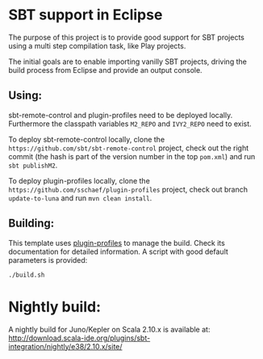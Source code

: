 SBT support in Eclipse
======================

The purpose of this project is to provide good support for SBT projects using a multi step compilation task, like Play projects.

The initial goals are to enable importing vanilly SBT projects, driving the build process from Eclipse and provide an output console.

## Using:

sbt-remote-control and plugin-profiles need to be deployed locally. Furthermore the classpath variables `M2_REPO` and `IVY2_REPO` need to exist.

To deploy sbt-remote-control locally, clone the `https://github.com/sbt/sbt-remote-control` project, check out the right commit (the hash is part of the version number in the top `pom.xml`) and run `sbt publishM2`.

To deploy plugin-profiles locally, clone the `https://github.com/sschaef/plugin-profiles` project, check out branch `update-to-luna` and run `mvn clean install`.

## Building:

This template uses [plugin-profiles](https://github.com/scala-ide/plugin-profiles) to manage the build. Check its documentation for detailed information. A script with good default parameters is provided:

    ./build.sh

# Nightly build:

A nightly build for Juno/Kepler on Scala 2.10.x is available at: http://download.scala-ide.org/plugins/sbt-integration/nightly/e38/2.10.x/site/
